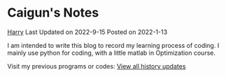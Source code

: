 # Caigun's Notes

[Harry](/my_page.html) 
Last Updated on 2022-9-15
Posted on 2022-1-13

I am intended to write this blog to record my learning process of coding. I mainly use python for coding, with a little matlab in Optimization course.

Visit my previous programs or codes:
[View all history updates](/content.html)